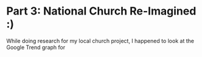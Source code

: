 # Part 3: National Church Re-Imagined :)

While doing research for my local church project, I happened to look at the Google Trend graph for 

